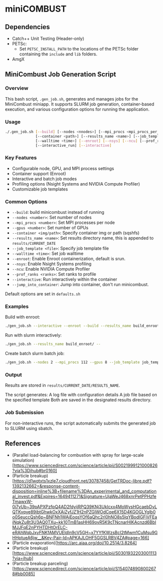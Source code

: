# miniCOMBUST

## Dependencies
- Catch++ Unit Testing (Header-only)
- PETSc:
  - Set `PETSC_INSTALL_PATH` to the locations of the PETSc folder containing the `include` and `lib` folders.
- AmgX

## MiniCombust Job Generation Script

### Overview

This bash script, `.gen_job.sh`, generates and manages jobs for the MiniCombust miniapp. It supports SLURM job generation, container-based execution, and various configuration options for running the application.

### Usage

```bash
./.gen_job.sh [--build] [--nodes <nnodes>] [--mpi_procs <mpi_procs_per_node>]  [--gpus <ngpus>] 
              [--container <path>] [--results_name <name>] [--job_template <file>] 
              [--walltime <time>] [--enroot] [--nsys] [--ncu] [--prof_ranks <ranks>] 
              [--interactive_run] [--interactive]

```

### Key Features
 - Configurable node, GPU, and MPI process settings
 - Container support (Enroot)
 - Interactive and batch job modes
 - Profiling options (Nsight Systems and NVIDIA Compute Profiler)
 - Customizable job templates

### Common Options
 - `--build`: build minicombust instead of running
 - `--nodes <number>`: Set number of nodes
 - `--mpi_procs <number>`: Set MPI processes per node
 - `--gpus <number>`: Set number of GPUs
 - `--container <img/path>`: Specify container img or path (sqshfs)
 - `--results_name <name>`: Set results directory name, this is appended to `results/CURRENT_DATE`
 - `--job_template <file>`: Specify job template file
 - `--walltime <time>`: Set job walltime
 - `--enroot`: Enable Enroot containerization, default is srun.
 - `--nsys`: Enable Nsight Systems profiling
 - `--ncu`: Enable NVIDIA Compute Profiler
 - `--prof_ranks <ranks>`: Set ranks to profile
 - `--interactive`: Run interactively within the container
 - `--jump_into_container`: Jump into container, don't run minicombust.

Default options are set in `defaults.sh`

### Examples

Build with enroot:
```bash
./gen_job.sh --interactive --enroot --build --results_name build_enroot/ --
```

Run with slurm interactively:
```bash
./gen_job.sh --results_name build_enroot/ --
```

Create batch slurm batch job:
```bash
./gen_job.sh --nodes 2 --mpi_procs 112 --gpus 8 --job_template job_templates/eos.job --results_name 2node_112proc_8gpu --
```

### Output

Results are stored in `results/CURRENT_DATE/RESULTS_NAME`.

The script generates:
A log file with configuration details
A job file based on the specified template
Both are saved in the designated results directory.

### Job Submission
For non-interactive runs, the script automatically submits the generated job to SLURM using sbatch.


## References
- (Parallel load-balancing for combustion with spray for large-scale simulation)[https://www.sciencedirect.com/science/article/pii/S0021999121000826?via%3Dihub#br0160]
- (Particle breakup)
  [https://d1wqtxts1xzle7.cloudfront.net/30787458/GetTRDoc-libre.pdf?1392132662=&response-content-disposition=inline%3B+filename%3DAn_experimental_and_computational_invest.pdf&Expires=1649411271&Signature=UjaWeJ468xnrPetPPHzfeTmawxW-0i7yUb~39pAPXPzfpQ4AD2fdyijRPQ39KNj3UkIcxx4MoWysHGcaebDvLQTKvqye89ibtGhwkOxXAiZyfJZ1H2nPZGIWOdCqe6X15D4KGOGLYglb0o0SeuccQsh6p~BNFNh1WAiEoqsYOf6aQhc2rl0hNO8s5lqYBodlGFjVFEaiNqkZu8t3U3AQ0TXu~kk10TmB1asHH69oyR5K9cTNcnarHlKAcnzd6BbIMJJFqE2nPYHTDHtOrELC-eRAhWqbJxyFNKfAMVUEldIn9cV5GH~x7YYfKWzsBcI2tMwm1CuMsu9GHHptueA6jw__&Key-Pair-Id=APKAJLOHF5GGSLRBV4ZA#page=166]
- (Particle evaporation)[https://arc.aiaa.org/doi/10.2514/3.8264]
- (Particle breakup)[https://www.sciencedirect.com/science/article/pii/S0301932203001113?via=ihub]
- (Particle breakup parceling)[https://www.sciencedirect.com/science/article/pii/S1540748908002678#bb0085]
